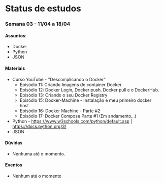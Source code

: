 # Status de estudos

### Semana 03 - 11/04 a 18/04
#### Assuntos:
- Docker
- Python
- JSON

#### Materiais

  - Curso YouTube - "Descomplicando o Docker"
    - Episódio 11: Criando Imagens de container Docker.
    - Episódio 12: Docker Login, Docker push, Docker pull e o DockerHub.
    - Episódio 13: Criando o seu Docker Registry
    - Episódio 15: Docker-Machine - Instalação e meu primeiro docker host
    - Episódio 16: Docker Machine - Parte #2
    - Episódio 17: Docker Compose Parte #1 (Em andamento...)
  - Python - https://www.w3schools.com/python/default.asp | https://docs.python.org/3/
  - JSON

#### Dúvidas
  - Nenhuma até o momento.

#### Eventos
  - Nenhum até o momento
